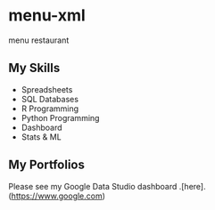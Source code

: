 # menu-xml
menu restaurant

## My Skills

- Spreadsheets
- SQL Databases
- R Programming
- Python Programming
- Dashboard
- Stats & ML

## My Portfolios

Please see my Google Data Studio dashboard .[here].(https://www.google.com)
